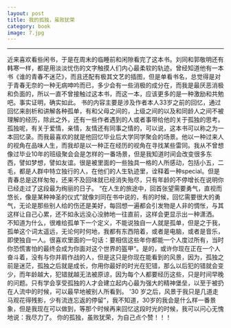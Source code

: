 ```yaml
---
layout: post
title: 我的孤独，虽败犹荣
category: book
image: 7.jpg
---
```


---

   近来喜欢看些闲书，于是在周末的临睡前和闲隙看完了这本书。刘同和郭敬明还有韩寒一样，都是用淡淡忧伤的文字触摸人们内心最柔软的轨迹。曾经知道他有一本书《谁的青春不迷茫》，而且还配有极其文艺的插图，但是单看书名，总觉得是对于青春无奈的一种无病呻吟而已，多少会有一些消极的成分在，而我是最厌恶消极和负面的，所以一直不曾接触过这本书，而这一本，应该更多的是一种激励和共勉吧。事实证明，确实如此。
   书的内容主要是涉及作者本人33岁之前的回忆，通过回忆来剖析和讲解各种孤单，有和父母之间的，上级之间的以及和同龄人之间不被理解的经历，除此之外，还有一些作者遇到的人或者事带给他的关于孤独的思考。孤独呢，有关于爱情，亲情，友情还有同事之情的，可以说，这本书可以称之为一本回忆录。而我最喜欢的就是他回忆毕业后大学同学聚会的场景。他以一种过来人的视角在品味人生，而我却是以一种正在经历的视角在寻找某些雷同。我从不曾想像过毕业10年的班级聚会会是怎样的一番场景，但是我知道时间会改变很多东西，譬如梦想，譬如友谊。很是被里面的一些独具一格的人所感动，包括小五，二毛，都是人群中特立独行的人，在他们的人生轨迹里，诠释着一种special。但是青春总是这样匆匆，还来不及回味就已经消失殆尽，只有年龄的不停增长在说明你已经走过了这段最为绚丽的日子。
    “在人生的旅途中，回首张望需要勇气，直视而悠长，像是某种神圣的仪式”就像刘同在书中说的，有的时候，回忆需要很大的勇气，无论是那些别人给的伤还是美好，每回想一遍都会引发物是人非的惆怅，与其这样让自己心累，还不如永远没心没肺地一往直前，这样会更显示出一种潇洒。
     不知道为什么，很难给孤单下一个定义，不能说独自一人就是孤单，但是之于我，孤单这个词太遥远，无论何时何地，我都有东西陪着，或者是电脑，或者是音乐，即使独自一人。很喜欢里面的一句话：要相信这些年你都能一个人度过所有，当时你恐慌害怕的最终会成为你面对这个世界的盔甲“。是的，或许你现在正在一个人奋斗着，没有与你并肩作战的人，但是这只是你现在能看到的风景，因为，孤独之前是迷茫，孤独之后就是成长，你用你最好的时光在犯错，那么以后犯的错就会变少，而年龄越大，犯错就越无法被原谅，因为每个人都要经历这些，只是时间早晚的问题。只有学会享受孤独的人才会建立起内心最为强大的精神堡垒，以至于被扔在人流中的时候，可以最早地被别人所看到。
    '30 岁之后，风景于我只是几道走马观花得残影，少有流连忘返的停留”，我不知道，30岁的我会是什么样一番景象，但是我现在可以做到，等那个时候再来回忆这段时光的时候，我可以问心无愧地说：我尽力了。
    你的孤独，虽败犹荣，为自己点个赞！！！ 

